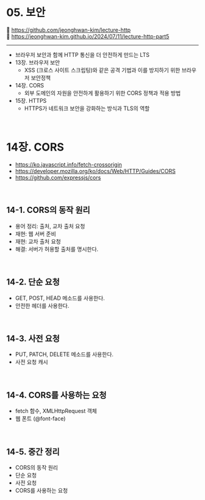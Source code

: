 # 05. 보안

🔗 https://github.com/jeonghwan-kim/lecture-http  
🔗 https://jeonghwan-kim.github.io/2024/07/11/lecture-http-part5

<hr>

- 브라우저 보안과 함께 HTTP 통신을 더 안전하게 만드는 LTS
- 13장. 브라우저 보안
  - XSS (크로스 사이트 스크립팅)와 같은 공격 기법과 이를 방지하기 위한 브라우저 보안정책
- 14장. CORS
  - 외부 도메인의 자원을 안전하게 활용하기 위한 CORS 정책과 적용 방법
- 15장. HTTPS
  - HTTPS가 네트워크 보안을 강화하는 방식과 TLS의 역할

<br>

# 14장. CORS

- https://ko.javascript.info/fetch-crossorigin
- https://developer.mozilla.org/ko/docs/Web/HTTP/Guides/CORS
- https://github.com/expressjs/cors

<br>

## 14-1. CORS의 동작 원리

- 용어 정리: 출처, 교차 출처 요청
- 재현: 웹 서버 준비
- 재현: 교차 출처 요청
- 해결: 서버가 허용할 출처를 명시한다.

<br>

## 14-2. 단순 요청

- GET, POST, HEAD 메소드를 사용한다.
- 안전한 헤더를 사용한다.

<br>

## 14-3. 사전 요청

- PUT, PATCH, DELETE 메소드를 사용한다.
- 사전 요청 캐시

<br>

## 14-4. CORS를 사용하는 요청

- fetch 함수, XMLHttpRequest 객체
- 웹 폰트 (@font-face)

<br>

## 14-5. 중간 정리

- CORS의 동작 원리
- 단순 요청
- 사전 요청
- CORS를 사용하는 요청
